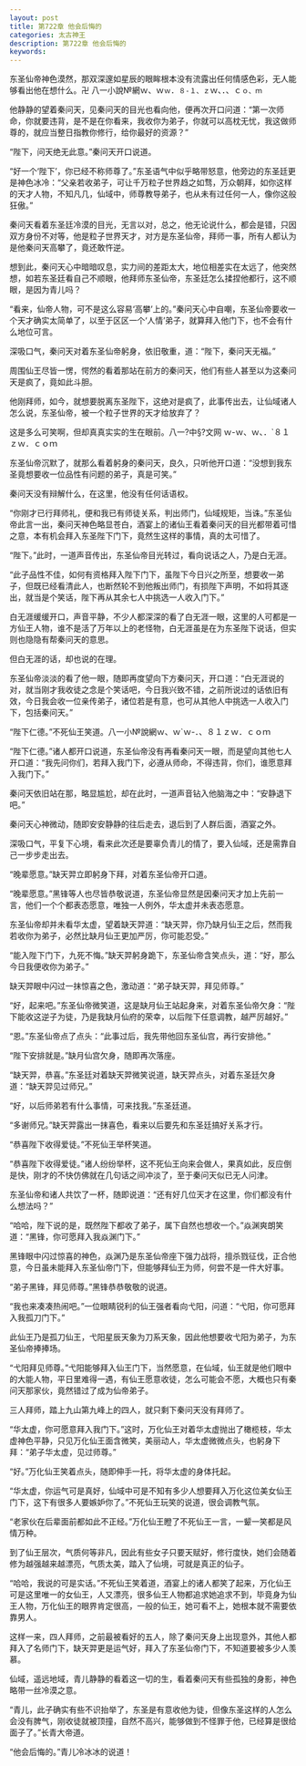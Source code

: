 ```yaml
---
layout: post
title: 第722章 他会后悔的
categories: 太古神王
description: 第722章 他会后悔的
keywords:
---
```


东圣仙帝神色漠然，那双深邃如星辰的眼眸根本没有流露出任何情感色彩，无人能够看出他在想什么。卍 八一小說№網ｗ、ｗ`ｗ`．`８-１、ｚ`ｗ、．、ｃ`ｏ、ｍ`

他静静的望着秦问天，见秦问天的目光也看向他，便再次开口问道：“第一次师命，你就要违背，是不是在你看来，我收你为弟子，你就可以高枕无忧，我这做师尊的，就应当整日指教你修行，给你最好的资源？”

“陛下，问天绝无此意。”秦问天开口说道。

“好一个‘陛下’，你已经不称师尊了。”东圣语气中似乎略带怒意，他旁边的东圣廷更是神色冰冷：“父亲若收弟子，可让千万粒子世界趋之如骛，万众朝拜，如你这样的天才人物，不知凡几，仙域中，师尊教导弟子，也从未有过任何一人，像你这般狂傲。”

秦问天看着东圣廷冷漠的目光，无言以对，总之，他无论说什么，都会是错，只因双方身份不对等，他是粒子世界天才，对方是东圣仙帝，拜师一事，所有人都认为是他秦问天高攀了，竟还敢忤逆。

想到此，秦问天心中暗暗叹息，实力间的差距太大，地位相差实在太远了，他突然想，如若东圣廷看自己不顺眼，他拜师东圣仙帝，东圣廷怎么揉捏他都行，这不顺眼，是因为青儿吗？

“看来，仙帝人物，可不是这么容易‘高攀’上的。”秦问天心中自嘲，东圣仙帝要收一个天才确实太简单了，以至于区区一个‘人情’弟子，就算拜入他门下，也不会有什么地位可言。

深吸口气，秦问天对着东圣仙帝躬身，依旧敬重，道：“陛下，秦问天无福。”

周围仙王尽皆一愣，愕然的看着那站在前方的秦问天，他们有些人甚至以为这秦问天是疯了，竟如此斗胆。

他刚拜师，如今，就想要脱离东圣陛下，这绝对是疯了，此事传出去，让仙域诸人怎么说，东圣仙帝，被一个粒子世界的天才给放弃了？

这是多么可笑啊，但却真真实实的生在眼前。八一?中§?文网  ｗ-ｗ、ｗ、．`８１ｚｗ．ｃｏｍ

东圣仙帝沉默了，就那么看着躬身的秦问天，良久，只听他开口道：“没想到我东圣竟想要收一位品性有问题的弟子，真是可笑。”

秦问天没有辩解什么，在这里，他没有任何话语权。

“你刚才已行拜师礼，便和我已有师徒关系，判出师门，仙域规矩，当诛。”东圣仙帝此言一出，秦问天神色略显苍白，酒宴上的诸仙王看着秦问天的目光都带着可惜之意，本有机会拜入东圣陛下门下，竟然生这样的事情，真的太可惜了。

“陛下。”此时，一道声音传出，东圣仙帝目光转过，看向说话之人，乃是白无涯。

“此子品性不佳，如何有资格拜入陛下门下，虽陛下今日兴之所至，想要收一弟子，但既已经看清此人，也断然轮不到他叛出师门，有损陛下声明，不如将其逐出，就当是个笑话，陛下再从其余七人中挑选一人收入门下。”

白无涯缓缓开口，声音平静，不少人都深深的看了白无涯一眼，这里的人可都是一方仙王人物，谁不是活了万年以上的老怪物，白无涯虽是在为东圣陛下说话，但实则也隐隐有帮秦问天的意思。

但白无涯的话，却也说的在理。

东圣仙帝淡淡的看了他一眼，随即再度望向下方秦问天，开口道：“白无涯说的对，就当刚才我收徒之念是个笑话吧，今日我兴致不错，之前所说过的话依旧有效，今日我会收一位亲传弟子，诸位若是有意，也可从其他人中挑选一人收入门下，包括秦问天。”

“陛下仁德。”不死仙王笑道。八一小№說網ｗ、ｗ`ｗ-．、８１ｚｗ．ｃｏｍ

“陛下仁德。”诸人都开口说道，东圣仙帝没有再看秦问天一眼，而是望向其他七人开口道：“我先问你们，若拜入我门下，必遵从师命，不得违背，你们，谁愿意拜入我门下。”

秦问天依旧站在那，略显尴尬，却在此时，一道声音钻入他脑海之中：“安静退下吧。”

秦问天心神微动，随即安安静静的往后走去，退后到了人群后面，酒宴之外。

深吸口气，平复下心境，看来此次还是要辜负青儿的情了，要入仙域，还是需靠自己一步步走出去。

“晚辈愿意。”缺天羿立即躬身下拜，对着东圣仙帝开口道。

“晚辈愿意。”黑锋等人也尽皆恭敬说道，东圣仙帝显然是因秦问天才加上先前一言，他们一个个都表态愿意，唯独一人例外，华太虚并未表态愿意。

东圣仙帝却并未看华太虚，望着缺天羿道：“缺天羿，你乃缺月仙王之后，然而我若收你为弟子，必然比缺月仙王更加严厉，你可能忍受。”

“能入陛下门下，九死不悔。”缺天羿躬身跪下，东圣仙帝含笑点头，道：“好，那么今日我便收你为弟子。”

缺天羿眼中闪过一抹惊喜之色，激动道：“弟子缺天羿，拜见师尊。”

“好，起来吧。”东圣仙帝微笑道，这是缺月仙王站起身来，对着东圣仙帝欠身：“陛下能收这逆子为徒，乃是我缺月仙府的荣幸，以后陛下任意调教，越严厉越好。”

“恩。”东圣仙帝点了点头：“此事过后，我先带他回东圣仙宫，再行安排他。”

“陛下安排就是。”缺月仙宫欠身，随即再次落座。

“缺天羿，恭喜。”东圣廷对着缺天羿微笑说道，缺天羿点头，对着东圣廷欠身道：“缺天羿见过师兄。”

“好，以后师弟若有什么事情，可来找我。”东圣廷道。

“多谢师兄。”缺天羿露出一抹喜色，看来以后要先和东圣廷搞好关系才行。

“恭喜陛下收得爱徒。”不死仙王举杯笑道。

“恭喜陛下收得爱徒。”诸人纷纷举杯，这不死仙王向来会做人，果真如此，反应倒是快，刚才的不快仿佛就在几句话之间冲淡了，至于秦问天似已无人问津。

东圣仙帝和诸人共饮了一杯，随即说道：“还有好几位天才在这里，你们都没有什么想法吗？”

“哈哈，陛下说的是，既然陛下都收了弟子，属下自然也想收一个。”焱渊爽朗笑道：“黑锋，你可愿拜入我焱渊门下。”

黑锋眼中闪过惊喜的神色，焱渊乃是东圣仙帝座下强力战将，擅杀戮征伐，正合他意，今日虽未能拜入东圣仙帝门下，但能够拜仙王为师，何尝不是一件大好事。

“弟子黑锋，拜见师尊。”黑锋恭恭敬敬的说道。

“我也来凑凑热闹吧。”一位眼睛锐利的仙王强者看向弋阳，问道：“弋阳，你可愿拜入我孤刀门下。”

此仙王乃是孤刀仙王，弋阳星辰天象为刀系天象，因此他想要收弋阳为弟子，为东圣仙帝捧捧场。

“弋阳拜见师尊。”弋阳能够拜入仙王门下，当然愿意，在仙域，仙王就是他们眼中的大能人物，平日里难得一遇，有仙王愿意收徒，怎么可能会不愿，大概也只有秦问天那家伙，竟然错过了成为仙帝弟子。

三人拜师，踏上九山第九峰上的四人，就只剩下秦问天没有拜师了。

“华太虚，你可愿意拜入我门下。”这时，万化仙王对着华太虚抛出了橄榄枝，华太虚神色平静，只见万化仙王面含微笑，美丽动人，华太虚微微点头，也躬身下拜：“弟子华太虚，见过师尊。”

“好。”万化仙王笑着点头，随即伸手一托，将华太虚的身体托起。

“华太虚，你运气可是真好，仙域中可是不知有多少人想要拜入万化这位美女仙王门下，这下有很多人要嫉妒你了。”不死仙王玩笑的说道，很会调教气氛。

“老家伙在后辈面前都如此不正经。”万化仙王瞪了不死仙王一言，一颦一笑都是风情万种。

到了仙王层次，气质何等非凡，因此有些女子只要天赋好，修行度快，她们会随着修为越强越来越漂亮，气质太美，踏入了仙境，可就是真正的仙子。

“哈哈，我说的可是实话。”不死仙王笑着道，酒宴上的诸人都笑了起来，万化仙王可是这里唯一的女仙王，人又漂亮，很多仙王人物都追求她追求不到，毕竟身为仙王人物，万化仙王的眼界肯定很高，一般的仙王，她可看不上，她根本就不需要依靠男人。

这样一来，四人拜师，之前最被看好的五人，除了秦问天身上出现意外，其他人都拜入了名师门下，缺天羿更是运气好，拜入了东圣仙帝门下，不知道要被多少人羡慕。

仙域，遥远地域，青儿静静的看着这一切的生，看着秦问天有些孤独的身影，神色略带一丝冷漠之意。

“青儿，此子确实有些不识抬举了，东圣是有意收他为徒，但像东圣这样的人怎么会没有脾气，刚收徒就被顶撞，自然不高兴，能够做到不怪罪于他，已经算是很给面子了。”长青大帝道。

“他会后悔的。”青儿冷冰冰的说道！
